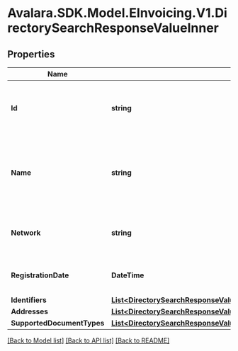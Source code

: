 # Avalara.SDK.Model.EInvoicing.V1.DirectorySearchResponseValueInner

## Properties

Name | Type | Description | Notes
------------ | ------------- | ------------- | -------------
**Id** | **string** | Avalara unique ID of the participant in the directory. | [optional] 
**Name** | **string** | Name of the participant (typically, the name of the business entity). | [optional] 
**Network** | **string** | The network where the participant is present. | [optional] 
**RegistrationDate** | **DateTime** | Registration date of the participant if available | [optional] 
**Identifiers** | [**List&lt;DirectorySearchResponseValueInnerIdentifiersInner&gt;**](DirectorySearchResponseValueInnerIdentifiersInner.md) |  | [optional] 
**Addresses** | [**List&lt;DirectorySearchResponseValueInnerAddressesInner&gt;**](DirectorySearchResponseValueInnerAddressesInner.md) |  | [optional] 
**SupportedDocumentTypes** | [**List&lt;DirectorySearchResponseValueInnerSupportedDocumentTypesInner&gt;**](DirectorySearchResponseValueInnerSupportedDocumentTypesInner.md) |  | [optional] 

[[Back to Model list]](../../../README.md#documentation-for-models) [[Back to API list]](../../../README.md#documentation-for-api-endpoints) [[Back to README]](../../../README.md)

